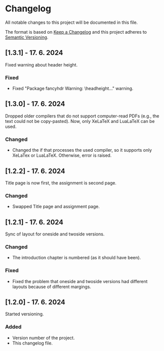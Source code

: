 
# Changelog
All notable changes to this project will be documented in this file.
 
The format is based on [Keep a Changelog](http://keepachangelog.com/)
and this project adheres to [Semantic Versioning](http://semver.org/).


## [1.3.1] - 17. 6. 2024
  
Fixed warning about header height.
 
### Fixed
- Fixed "Package fancyhdr Warning: \headheight..." warning.



## [1.3.0] - 17. 6. 2024
  
Dropped older compilers that do not support computer-read PDFs (e.g., the text could not be copy-pasted). Now, only XeLaTeX and LuaLaTeX can be used.
 
### Changed
- Changed the if that processes the used compiler, so it supports only XeLaTex or LuaLaTeX. Otherwise, error is raised.



## [1.2.2] - 17. 6. 2024
  
Title page is now first, the assignment is second page.
 
### Changed
- Swapped Title page and assignment page.



## [1.2.1] - 17. 6. 2024
  
Sync of layout for oneside and twoside versions. 
 
### Changed
- The introduction chapter is numbered (as it should have been).

### Fixed
- Fixed the problem that oneside and twoside versions had different layouts because of different margings.



## [1.2.0] - 17. 6. 2024
  
Started versioning.

### Added
- Version number of the project.
- This changelog file.